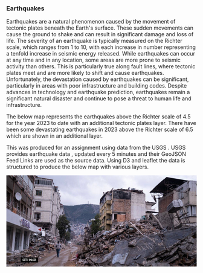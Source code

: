 ### Earthquakes

Earthquakes are a natural phenomenon caused by the movement of tectonic plates beneath the Earth's surface. These sudden movements can cause the ground to shake and can result in significant damage and loss of life. The severity of an earthquake is typically measured on the Richter scale, which ranges from 1 to 10, with each increase in number representing a tenfold increase in seismic energy released. While earthquakes can occur at any time and in any location, some areas are more prone to seismic activity than others. This is particularly true along fault lines, where tectonic plates meet and are more likely to shift and cause earthquakes. Unfortunately, the devastation caused by earthquakes can be significant, particularly in areas with poor infrastructure and building codes. Despite advances in technology and earthquake prediction, earthquakes remain a significant natural disaster and continue to pose a threat to human life and infrastructure.

The below map represents the earthquakes above the Richter scale of 4.5 for the year 2023 to date with an additional tectonic plates layer. There have been some devastating earthquakes in 2023 above the Richter scale of 6.5 which are shown in an additional layer.

This was produced for an assignment using data from the USGS . USGS provides earthquake data , updated every 5 minutes and their GeoJSON Feed Links are used as the source data. Using D3 and leaflet the data is structured to produce the below map with various layers.


![Screenshot](static/Images/BBC2.jpg)
